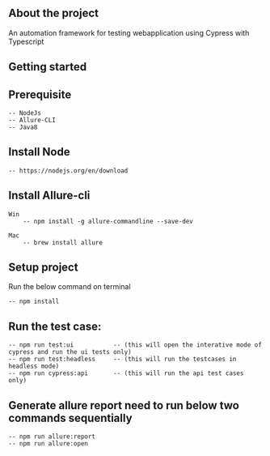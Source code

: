## About the project
An automation framework for testing webapplication using Cypress with Typescript

## Getting started
## Prerequisite
    -- NodeJs
    -- Allure-CLI
    -- Java8

## Install Node
    -- https://nodejs.org/en/download

## Install Allure-cli

    Win
        -- npm install -g allure-commandline --save-dev

    Mac
        -- brew install allure


## Setup project
Run the below command on terminal

    -- npm install


## Run the test case:

    -- npm run test:ui           -- (this will open the interative mode of cypress and run the ui tests only)
    -- npm run test:headless     -- (this will run the testcases in headless mode)
    -- npm run cypress:api       -- (this will run the api test cases only)

## Generate allure report need to run below two commands sequentially 
  
    -- npm run allure:report
    -- npm run allure:open
